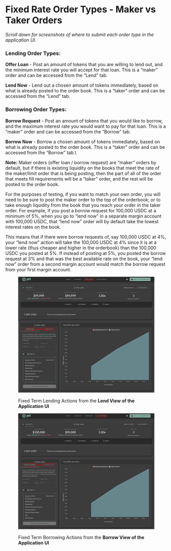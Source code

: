# Fixed Rate Order Types - Maker vs Taker Orders

_Scroll down for screenshots of where to submit each order type in the application UI._

### **Lending Order Types:**

**Offer Loan** - Post an amount of tokens that you are willing to lend out, and the minimum interest rate you will accept for that loan. This is a “maker” order and can be accessed from the “Lend” tab.&#x20;

**Lend Now** - Lend out a chosen amount of tokens immediately, based on what is already posted to the order book. This is a “taker” order and can be accessed from the “Lend” tab.

### Borrowing **Order Types**:

**Borrow Request** - Post an amount of tokens that you would like to borrow, and the maximum interest rate you would want to pay for that loan. This is a “maker” order and can be accessed from the “Borrow” tab.

**Borrow Now** - Borrow a chosen amount of tokens immediately, based on what is already posted to the order book. This is a “taker” order and can be accessed from the “Borrow” tab.\


**Note:** Maker orders (offer loan / borrow request) are “maker” orders by default, but if there is  existing liquidity on the books that meet the rate of the maker/limit order that is being posting, then the part of all of the order that meets fill requirements will be a “taker” order, and the rest will be posted to the order book.

For the purposes of testing, if you want to match your own order, you will need to be sure to post the maker order to the top of the orderbook; or to take enough liquidity from the book that you reach your order in the taker order. For example, if you post a borrow request for 100,000 USDC at a minimum of 5%, when you go to “lend now” in a separate margin account with 100,000 USDC, that “lend now” order will by default take the lowest interest rates on the book.&#x20;

This means that if there were borrow requests of, say 100,000 USDC at 4%, your “lend now” action will take the 100,000 USDC at 4% since it is at a lower rate (thus cheaper and higher in the orderbook) than the 100,000 USDC you posted at 5%. If instead of posting at 5%, you posted the borrow request at 3% and that was the best available rate on the book, your “lend now” order from a second margin account would match the borrow request from your first margin account.



<figure><img src="../../.gitbook/assets/Fixed Lend View.png" alt=""><figcaption><p>Fixed Term Lending Actions from the <strong>Lend View of the Application UI</strong></p></figcaption></figure>

<figure><img src="../../.gitbook/assets/Fixed Borrow view.png" alt=""><figcaption><p>Fixed Term Borrowing Actions from the <strong>Borrow View of the Application UI</strong></p></figcaption></figure>
